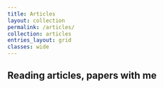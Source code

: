 ```yaml
---
title: Articles
layout: collection
permalink: /articles/
collection: articles
entries_layout: grid
classes: wide
---
```


## Reading articles, papers with me
